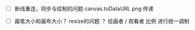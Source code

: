   
* [ ] 断线重连，同步与绘制的问题
    canvas.toDataURL png 传递

* [ ] 画笔大小和画布大小？ resize的问题 ？ 
   绘画者 / 观看者 比例 进行统一调制
